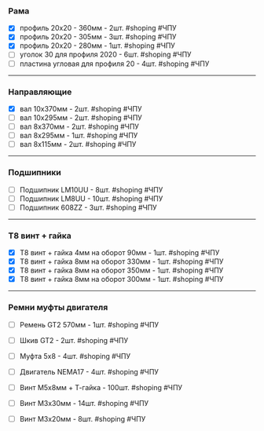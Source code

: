 ### Рама

- [x] профиль 20х20 - 360мм - 2шт. #shoping #ЧПУ
- [x] профиль 20х20 - 305мм - 3шт. #shoping #ЧПУ
- [x] профиль 20х20 - 280мм - 1шт. #shoping #ЧПУ
- [ ] уголок 30 для профиля 2020 - 6шт. #shoping #ЧПУ
- [ ] пластина угловая для профиля 20 - 4шт. #shoping #ЧПУ
---
### Направляющие

- [x] вал 10x370мм - 2шт. #shoping #ЧПУ
- [ ] вал 10x295мм - 2шт. #shoping #ЧПУ
- [ ] вал 8x370мм - 2шт. #shoping #ЧПУ
- [ ] вал 8x295мм - 1шт. #shoping #ЧПУ
- [ ] вал 8x115мм - 2шт. #shoping #ЧПУ
---
### Подшипники

- [ ] Подшипник LM10UU - 8шт. #shoping #ЧПУ
- [ ] Подшипник LM8UU - 10шт. #shoping #ЧПУ
- [ ] Подшипник 608ZZ - 3шт. #shoping #ЧПУ
---
### T8 винт + гайка

- [x] T8 винт + гайка 4мм на оборот  90мм - 1шт. #shoping #ЧПУ
- [x] T8 винт + гайка 8мм на оборот  330мм - 1шт. #shoping #ЧПУ
- [x] T8 винт + гайка 8мм на оборот  350мм - 1шт. #shoping #ЧПУ
- [x] T8 винт + гайка 8мм на оборот  300мм - 1шт. #shoping #ЧПУ
---
### Ремни муфты двигателя

- [ ] Ремень  GT2 570мм - 1шт. #shoping #ЧПУ
- [ ] Шкив GT2  - 2шт. #shoping #ЧПУ
- [ ] Муфта 5х8  - 4шт. #shoping #ЧПУ
- [ ] Двигатель NEMA17  - 4шт. #shoping #ЧПУ
- [ ] Винт М5х8мм + Т-гайка  - 100шт. #shoping #ЧПУ
- [ ] Винт М3х30мм   - 14шт. #shoping #ЧПУ
- [ ] Винт М3х20мм   - 8шт. #shoping #ЧПУ


